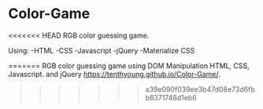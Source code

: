 # Color-Game
<<<<<<< HEAD
RGB color guessing game.

Using: 
-HTML
-CSS
-Javascript
-jQuery
-Materialize CSS

=======
RGB color guessing game using DOM Manipulation HTML, CSS, Javascript. and jQuery
https://tenthyoung.github.io/Color-Game/.
>>>>>>> a39e090f039ee3b47d08e73d6fbb8371748d1eb6
